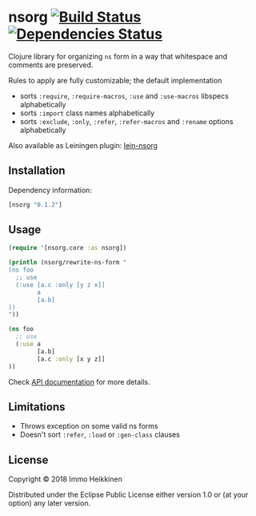 # nsorg [![Build Status](https://travis-ci.org/immoh/nsorg.svg?branch=master)](https://travis-ci.org/immoh/nsorg) [![Dependencies Status](https://jarkeeper.com/immoh/nsorg/status.svg)](https://jarkeeper.com/immoh/nsorg)

Clojure library for organizing `ns` form in a way that whitespace and comments are preserved.

Rules to apply are fully customizable; the default implementation

* sorts `:require`, `:require-macros`, `:use` and `:use-macros` libspecs alphabetically
* sorts `:import` class names alphabetically
* sorts `:exclude`, `:only`, `:refer`, `:refer-macros` and `:rename` options alphabetically

Also available as Leiningen plugin: [lein-nsorg](https://github.com/immoh/lein-nsorg/)


## Installation

Dependency information:

```clj
[nsorg "0.1.2"]
```

## Usage

```clj
(require '[nsorg.core :as nsorg])

(println (nsorg/rewrite-ns-form "
(ns foo
  ;; use
  (:use [a.c :only [y z x]]
        a
        [a.b]
))
"))

(ns foo
  ;; use
  (:use a
        [a.b]
        [a.c :only [x y z]]
))
```

Check [API documentation](https://immoh.github.io/nsorg/) for more details.


## Limitations

* Throws exception on some valid ns forms
* Doesn't sort `:refer`, `:load` or `:gen-class` clauses


## License

Copyright © 2018 Immo Heikkinen

Distributed under the Eclipse Public License either version 1.0 or (at your option) any later version.
